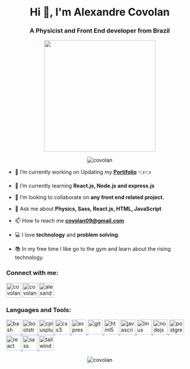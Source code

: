<h1 align="center">Hi 👋, I'm Alexandre Covolan</h1>
<h3 align="center">A Physicist and Front End developer from Brazil</h3>

<p align="center"><img src="https://media.giphy.com/media/k0ijJhqrUP4T2EvmJ1/giphy.gif" width="300px"></p>

<p align="center"> <img src="https://komarev.com/ghpvc/?username=covolan&label=Profile%20views&color=0e75b6&style=flat" alt="covolan" /> </p>

- 🔭 I’m currently working on Updating my **<a href="https://covolan.github.io/portifolio/" target="_blank">Portifolio</a>** :point_left::point_left:


- 🌱 I’m currently learning **React.js, Node.js and express.js** 

- 👯 I’m looking to collaborate on **any front end related project.**

- 💬 Ask me about **Physics, Sass, React.js, HTML, JavaScript**

- 📫 How to reach me **covolan09@gmail.com**

- 💻 I love **technology** and **problem solving**.

- 📚 In my free time I like go to the gym and learn about the rising technology.

<h3 align="left">Connect with me:</h3>
<p align="left">
<a href="https://codepen.io/covolan" target="blank"><img align="center" src="https://www.vectorlogo.zone/logos/codepen/codepen-icon.svg" alt="covolan" height="40" width="40" /></a>
<a href="https://dev.to/covolan" target="blank"><img align="center" src="https://www.vectorlogo.zone/logos/devto/devto-icon.svg" alt="covolan" height="40" width="40" /></a>
<a href="https://linkedin.com/in/alexandre-covolan" target="blank"><img align="center" src="https://www.vectorlogo.zone/logos/linkedin/linkedin-icon.svg" alt="alexandre-covolan" height="40" width="40" /></a>
</p>

<h3 align="left">Languages and Tools:</h3>
<p align="left">
  <a href="https://www.gnu.org/software/bash/" target="_blank" rel="noreferrer">
    <img src="https://www.vectorlogo.zone/logos/gnu_bash/gnu_bash-icon.svg" alt="bash" width="40" height="40" />
  </a>
  <a href="https://getbootstrap.com" target="_blank" rel="noreferrer">
    <img src="https://www.vectorlogo.zone/logos/getbootstrap/getbootstrap-icon.svg" alt="bootstrap" width="40" height="40" />
  </a>
  <a href="https://www.w3schools.com/cpp/" target="_blank" rel="noreferrer">
    <img src="https://www.svgrepo.com/show/452183/cpp.svg" alt="cplusplus" width="40" height="40" />
  </a>
  <a href="https://www.w3schools.com/css/" target="_blank" rel="noreferrer">
    <img src="https://www.vectorlogo.zone/logos/w3_css/w3_css-icon.svg" alt="css3" width="40" height="40" />
  </a>
  <a href="https://expressjs.com" target="_blank" rel="noreferrer">
    <img src="https://www.vectorlogo.zone/logos/expressjs/expressjs-icon.svg" alt="express" width="40" height="40" />
  </a>
  <a href="https://git-scm.com/" target="_blank" rel="noreferrer">
    <img src="https://www.vectorlogo.zone/logos/git-scm/git-scm-icon.svg" alt="git" width="40" height="40" />
  </a>
  <a href="https://www.w3.org/html/" target="_blank" rel="noreferrer">
    <img src="https://www.vectorlogo.zone/logos/w3_html5/w3_html5-icon.svg" alt="html5" width="40" height="40" />
  </a>
  <a href="https://developer.mozilla.org/en-US/docs/Web/JavaScript" target="_blank" rel="noreferrer">
    <img src="https://www.svgrepo.com/show/452045/js.svg" alt="javascript" width="40" height="40" />
  </a>
  <a href="https://www.linux.org/" target="_blank" rel="noreferrer">
    <img src="https://www.vectorlogo.zone/logos/linux/linux-icon.svg" alt="linux" width="40" height="40" />
  </a>
  <a href="https://nodejs.org" target="_blank" rel="noreferrer">
    <img src="https://www.vectorlogo.zone/logos/nodejs/nodejs-icon.svg" alt="nodejs" width="40" height="40" />
  </a>
  <a href="https://www.postgresql.org" target="_blank" rel="noreferrer">
    <img src="https://www.vectorlogo.zone/logos/postgresql/postgresql-icon.svg" alt="postgresql" width="40" height="40" />
  </a>
  <a href="https://reactjs.org/" target="_blank" rel="noreferrer">
    <img src="https://www.vectorlogo.zone/logos/reactjs/reactjs-icon.svg" alt="react" width="40" height="40" />
  </a>
  <a href="https://sass-lang.com" target="_blank" rel="noreferrer">
    <img src="https://www.vectorlogo.zone/logos/sass-lang/sass-lang-icon.svg" alt="sass" width="40" height="40" />
  </a>
  <a href="https://tailwindcss.com/" target="_blank" rel="noreferrer">
    <img src="https://www.vectorlogo.zone/logos/tailwindcss/tailwindcss-icon.svg" alt="tailwind" width="40" height="40" />
  </a>
</p>

<p align="center"><img align="center" src="https://github-readme-stats.vercel.app/api/top-langs?username=covolan&show_icons=true&locale=en&layout=compact" alt="covolan" /></p>
